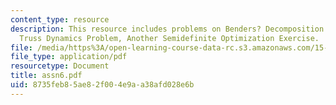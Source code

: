 ```yaml
---
content_type: resource
description: This resource includes problems on Benders? Decomposition Problem,SDP
  Truss Dynamics Problem, Another Semidefinite Optimization Exercise.
file: /media/https%3A/open-learning-course-data-rc.s3.amazonaws.com/15-094j-systems-optimization-models-and-computation-sma-5223-spring-2004/8735feb85ae82f004e9aa38afd028e6b_assn6.pdf
file_type: application/pdf
resourcetype: Document
title: assn6.pdf
uid: 8735feb8-5ae8-2f00-4e9a-a38afd028e6b
---
```

